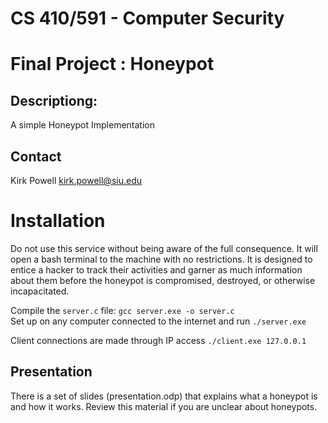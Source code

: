 # CS 410/591 - Computer Security
# Final Project : Honeypot

## Descriptiong:
A simple Honeypot Implementation

## Contact
Kirk Powell
kirk.powell@siu.edu

# Installation
Do not use this service without being aware of the full consequence.  It will open a bash terminal to the machine with no restrictions.  It is designed to entice a hacker to track their activities and garner as much information about them before the honeypot is compromised, destroyed, or otherwise incapacitated.

Compile the ```server.c``` file: ```gcc server.exe -o server.c```  
Set up on any computer connected to the internet and run ```./server.exe```

Client connections are made through IP access ```./client.exe 127.0.0.1```

## Presentation

There is a set of slides (presentation.odp) that explains what a honeypot is and how it works.  Review this material if you are unclear about honeypots.